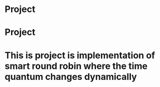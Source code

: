 # Project
# Project
# This is project is implementation of smart round robin where the time quantum changes dynamically
